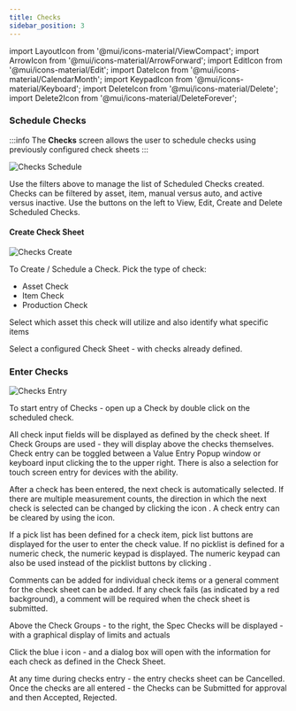```yaml
---
title: Checks
sidebar_position: 3
---
```


import LayoutIcon from '@mui/icons-material/ViewCompact';
import ArrowIcon from '@mui/icons-material/ArrowForward';
import EditIcon from '@mui/icons-material/Edit';
import DateIcon from '@mui/icons-material/CalendarMonth';
import KeypadIcon from '@mui/icons-material/Keyboard';
import DeleteIcon from '@mui/icons-material/Delete';
import Delete2Icon from '@mui/icons-material/DeleteForever';

### Schedule Checks

:::info
The **Checks** screen allows the user to schedule checks using previously configured check sheets
:::

![Checks Schedule](/img/Checks-Overview.png)


Use the filters above to manage the list of Scheduled Checks created. Checks can be filtered by asset, item, manual versus auto, and active versus inactive. Use the buttons on the left to View, Edit, Create and Delete Scheduled Checks.

#### Create Check Sheet

![Checks Create](/img/Checks-Create.png)

To Create / Schedule a Check. Pick the type of check:
- Asset Check
- Item Check
- Production Check

Select which asset this check will utilize and also identify what specific items

Select a configured Check Sheet - with checks already defined.

### Enter Checks


![Checks Entry](/img/Checks-Enter1.png)

To start entry of Checks - open up a Check by double click on the scheduled check.

All check input fields will be displayed as defined by the check sheet.  If Check Groups are used - they will display above the checks themselves.   Check entry can be toggled between a Value Entry Popup window or keyboard input clicking the <KeypadIcon fontSize="small" /> to the upper right. There is also a selection for touch screen entry for devices with the ability.

After a check has been entered, the next check is automatically selected. If there are multiple measurement counts, the direction in which the next check is selected can be changed by clicking the <ArrowIcon fontSize="small" /> icon .  A check entry can be cleared by using the <DeleteIcon fontSize="small" /> icon.

If a pick list has been defined for a check item, pick list buttons are displayed for the user to enter the check value. If no picklist is defined for a numeric check, the numeric keypad is displayed. The numeric keypad can also be used instead of the picklist buttons by clicking .

Comments can be added for individual check items or a general comment for the check sheet can be added. If any check fails (as indicated by a red background), a comment will be required when the check sheet is submitted.

Above the Check Groups - to the right, the Spec Checks will be displayed - with a graphical display of limits and actuals

Click the blue i icon - and a dialog box will open with the information for each check as defined in the Check Sheet. 

At any time during checks entry - the entry checks sheet can be Cancelled.
Once the checks are all entered - the Checks can be Submitted for approval and then Accepted, Rejected.